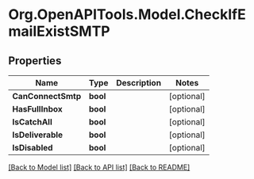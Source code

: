 
# Org.OpenAPITools.Model.CheckIfEmailExistSMTP

## Properties

Name | Type | Description | Notes
------------ | ------------- | ------------- | -------------
**CanConnectSmtp** | **bool** |  | [optional] 
**HasFullInbox** | **bool** |  | [optional] 
**IsCatchAll** | **bool** |  | [optional] 
**IsDeliverable** | **bool** |  | [optional] 
**IsDisabled** | **bool** |  | [optional] 

[[Back to Model list]](../README.md#documentation-for-models)
[[Back to API list]](../README.md#documentation-for-api-endpoints)
[[Back to README]](../README.md)

